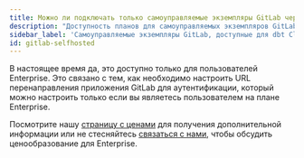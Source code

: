 ```yaml
---
title: Можно ли подключать только самоуправляемые экземпляры GitLab через планы dbt Cloud Enterprise?
description: "Доступность планов для самоуправляемых экземпляров GitLab"
sidebar_label: 'Самоуправляемые экземпляры GitLab, доступные для dbt Cloud Enterprise'
id: gitlab-selfhosted
---
```


В настоящее время да, это доступно только для пользователей Enterprise. Это связано с тем, как необходимо настроить URL перенаправления приложения GitLab для аутентификации, который можно настроить только если вы являетесь пользователем на плане Enterprise.

Посмотрите нашу [страницу с ценами](https://www.getdbt.com/pricing/) для получения дополнительной информации или не стесняйтесь [связаться с нами](https://www.getdbt.com/contact), чтобы обсудить ценообразование для Enterprise.